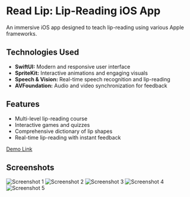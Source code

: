 # Read Lip: Lip-Reading iOS App

An immersive iOS app designed to teach lip-reading using various Apple frameworks.

## Technologies Used
- **SwiftUI:** Modern and responsive user interface
- **SpriteKit:** Interactive animations and engaging visuals
- **Speech & Vision:** Real-time speech recognition and lip-reading
- **AVFoundation:** Audio and video synchronization for feedback

## Features
- Multi-level lip-reading course
- Interactive games and quizzes
- Comprehensive dictionary of lip shapes
- Real-time lip-reading with instant feedback


[Demo Link](https://drive.google.com/file/d/1OPlOf2av-m9EL_g7pbwWwQ9utzg6_TZd/view?usp=sharing)

## Screenshots
![Screenshot 1](Images/1.jpeg)
![Screenshot 2](Images/2.jpeg)
![Screenshot 3](Images/3.jpeg)
![Screenshot 4](Images/4.jpeg)
![Screenshot 5](Images/5.jpeg)
